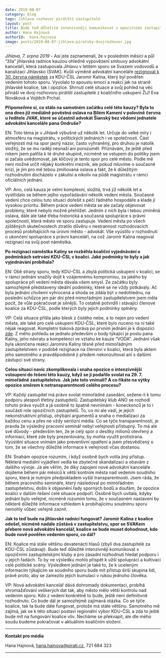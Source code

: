 ```yaml
---
date: 2019-08-07
category: blog
tags: Jihlava rozhovor pirátští zastupitelé
layout: post
title: Bude teď důležité intenzivněji komunikovat s opozičními zastupitelskými kluby, říkají po “koaliční krizi” pirátští zastupitelé v Jihlavě
author: Hana Hajnová
authorId:  hana.hajnova
image: posts/2019-08-07-jihlava-piratsky-dvojrozhovor.jpg
---
```


*Jihlava, 7. srpna 2019* - Asi jste zaznamenali, že v posledním měsíci a půl “žila” jihlavská radnice kauzou ohledně vypovězení smlouvy advokátní kanceláři, která zastupovala Jihlavu v letitém sporu se Svazem vodovodů a kanalizací Jihlavsko (SVAK). Kvůli výměně advokátní kanceláře [rezignoval k 30. června náměstek](https://vysocina.pirati.cz/aktuality/rozpad-koalice-v-jihlave-nehrozi.html) za KDU-ČSL Jaromír Kalina, který byl pověřen vedením tohoto sporu. Vyvolalo to spoustu emocí a reakcí jak na straně jihlavské koalice, tak i opozice. Shrnutí celé situace a svůj pohled na věc přináší ve dvoj-rozhovoru pirátští zastupitelé z koaličního uskupení ŽiJ! Eva Nováková a Vojtěch Prchal.

**Připomeňme si, co stálo na samotném začátku celé této kauzy? Byla to ona dnes již mediálně pověstná oslava na Bílém Kameni v polovině června u ředitele JVAK, které se účastnil advokát Šianský bez vědomí jednatele advokátní kanceláře pana Ondruše?** 

EN: Toto téma je v Jihlavě výbušné už několik let. Určuje do velké míry i atmosféru na magistrátu, v politických jednáních i ve společnosti. Část veřejnosti má na spor jasný názor, často vyhraněný, pro druhou je natolik složitý, že se mu raději nesnaží ani porozumět. Přiznávám, že ještě před rokem jsem patřila k té druhé skupině, nicméně se vstupem do politiky jsem si začala uvědomovat, jak klíčový je tento spor pro celé město. Podle mě není možné určit nějaký konkrétní mezník, ale pokud mluvíme o současné krizi, je jím pro mě tebou zmiňovaná oslava a fakt, že k důležitým rozhodnutím docházelo v zákulisí a nikoliv na půdě magistrátu v rámci oficiálních jednání. 

VP: Ano, celá kauza je velmi komplexní, složitá, trvá již několik let a vystřídalo se během jejího vypořádávání několik vedení města. Současné vedení chce celou tuto situaci dořešit s péčí řádného hospodáře a klade jí vysokou prioritu. Během práce vedení města se ale začaly objevovat problémy, které nebylo možné přehlížet. Jedním z nich byla i tebou zmíněná oslava, dále ale také třeba historická a současná spolupráce s právní společnosti, která město ve sporu zastupuje. Vedení města po všech zjištěných skutečnostech ztratilo důvěru v nestrannost rozhodovacích procesů probíhajících na úrovni město - advokát. Vše vyústilo v rozhodnutí o ukončení spolupráce s právní kanceláří, na což Jaromír Kalina reagoval rezignací na svůj post náměstka. 

**Po rezignaci náměstka Kaliny se rozběhla koaliční vyjednávání o podmínkách setrvání KDU-ČSL v koalici. Jaké podmínky to byly a jak vyjednávání probíhala?**

EN: Obě strany sporu, tedy KDU-ČSL a zbylá politická uskupení v koalici, se v rámci jednání snažily dojít k vzájemnému kompromisu, za jakého by spolupráce při vedení města dávala všem smysl. Ze začátku byly samozřejmě představeny ideální podmínky, které se ne vždy potkávaly. Ač byla jednání chvílemi vyhrocená a shoda se zdála být v nedohlednu, na poslední schůzce jen pár dní před mimořádným zastupitelstvem jsem měla pocit, že vůle pokračovat je silnější. To ostatně potvrdili i stávající členové koalice za KDU-ČSL, podle kterých byly jejich podmínky splněny. 

VP: Celá situace přišla jako blesk z čistého nebe, a to nejen pro vedení města, ale také pro celé uskupení KDU-ČSL, které bylo nuceno na ni také nějak reagovat. Kompletní tisková zpráva po prvním jednání je k dispozici [zde](https://jihlava-city.cz/tiskove%2Dvyjadreni%2Dvedeni%2Dmesta%2Djihlavy/d-533758/p1=103430). Z mého pohledu se jednalo především o body týkající je postu pana Kaliny, jeho návratu a kompetencí ve vztahu ke kauze “VODA”. Jednání však byla ukončena reakcí Jaromíra Kaliny těsně před mimořádným zastupitelstvem v podobě rezignace na členství v koalici, která byla aktem jeho samotného a pravděpodobně ji předem nekonzultoval ani s dalšími zástupci své strany.

**Celou situaci navíc zkomplikovala i snaha opozice o intenzivnější vstoupení do řešení této kauzy, když se jí podařilo svolat na 29. 7. mimořádné zastupitelstvo. Jak jste toto vnímali? A co říkáte na výtky opozice směrem k netransparentnosti celého procesu?**   

VP: Každý zastupitel má právo svolat mimořádné zasedání, sežene-li k tomu podporu alespoň třetiny zastupitelů. Zastupitelský klub ANO se rozhodl tohoto práva využít a já osobně to špatně nevnímám - koneckonců je to i součástí role opozičních zastupitelů. To, co mi ale vadí, je jejich nekonstruktivní přístup, ohýbání argumentů a snaha o medializaci za každou cenu a přes ne vždy seriózní média. Co se týče transparentnosti, je pravda že výsledný pracovní seminář nebyl veřejnosti přístupný. To má ale své důvody -  především ten, že je celý spor o desítky milionů otevřený a informací, které zde byly prezentovány, by mohla využít protistrana. Vyústění situace vnímám jako preventivní opatření a jsem přesvědčený o tom, že se všechny důležité informace k veřejnosti včas dostanou.

EN: Snahám opozice rozumím, i když osobně bych volila jiný přístup. Některá mediální vyjádření vedla ke zbytečné skandalizaci a obavám z dalšího vývoje. Já ale věřím, že díky zapojení nové advokátní kanceláře dojdeme během pár měsíců k větší kontrole města nad vedením soudního sporu, která je nutným předpokladem vyšší transparentnosti. Jsem ráda, že během pracovního semináře, který následoval po mimořádném zastupitelstvu, došlo k objasnění řady sporných bodů a doufám, že opozice koalici v dalším řešení celé situace podpoří. Osobně bych uvítala, kdyby jednání bylo veřejné, nicméně rozumím tomu, že v současném nastavení by některé důležité informace vzhledem k probíhajícímu soudnímu sporu nemohly vůbec veřejně zaznít. 

**Jak to teď bude na jihlavské radnici fungovat? Jaromír Kalina z koalice odešel, nicméně nadále zůstává v zastupitelstvu, spor se SVAKem přebere nová advokátní kancelář, koalice se bude muset dohodnout, kdo bude nově pověřen vedením sporu, co dál?** 

EN: Koalice má stále většinu devatenácti hlasů (zbylí dva zastupitelé za KDU-ČSL zůstávají). Bude teď důležité intenzivněji komunikovat s opozičními zastupitelskými kluby a pro zásadní rozhodnutí hledat podporu i v jejich řadách. To by ve výsledku mohlo přispět k užší spolupráci a kultivaci celé politické scény. Výsledkem jednání je také to, že k uceleným informacím týkajícím se soudního sporu bude mít přístup širší skupina lidí, právě proto, aby se zamezilo jejich kumulaci v rukou jednoho člověka. 

VP: Nová advokátní kancelář dává dohromady dokumentaci, probíhá shromažďování veškerých dat tak, aby město mělo větší kontrolu nad vedením sporu. Kdo z vedení konkrétně to bude, ještě není definitivně rozhodnuto. Co bude dál je samozřejmě zajímavá otázka. Co se týče koalice, tak ta bude dále fungovat, protože má stále většinu. Samotného mě zajímá, jak se k této situaci postaví regionální výbor KDU-ČSL a zda to ještě bude mít na fungování koalice vliv. Necháme se překvapit, ale dle mého soudu budeme pokračovat v aktuálním koaličním složení.

---

**Kontakt pro média**

Hana Hajnová, hana.hajnova@pirati.cz, 721 684 323

---

